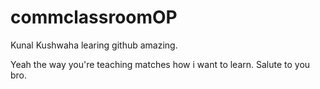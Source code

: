 # commclassroomOP

Kunal Kushwaha learing github amazing.

Yeah the way you're teaching matches how i want to learn.
Salute to you bro.

